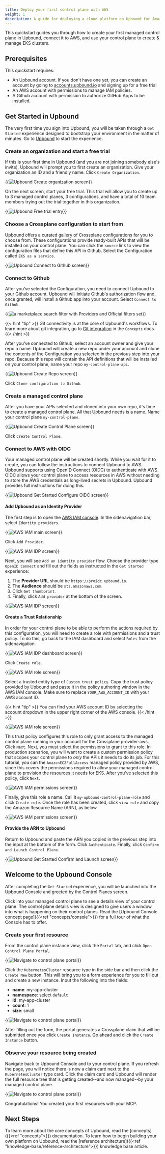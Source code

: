 ```yaml
---
title: Deploy your first control plane with AWS
weight: 1
description: A guide for deploying a cloud platform on Upbound for Amazon EKS
---
```


This quickstart guides you through how to create your first managed control plane in Upbound, connect it to AWS, and use your control plane to create & manage EKS clusters.

## Prerequisites

This quickstart requires:

* An Upbound account. If you don't have one yet, you can create an account by going to [accounts.upbound.io](https://accounts.upbound.io) and signing up for a free trial
* An AWS account with permissions to manage IAM policies.
* A Github account with permission to authorize GitHub Apps to be installed.

## Get Started in Upbound

The very first time you sign into Upbound, you will be taken through a `Get Started` experience designed to bootstrap your environment in the matter of minutes. Go to [Upbound](https://console.upbound.io) to start the experience.

### Create an organization and start a free trial

If this is your first time in Upbound (and you are not joining somebody else's invite), Upbound will prompt you to first create an organization. Give your organization an ID and a friendly name. Click `Create Organization`.

{{<img src="quickstart/images/my-org.png" alt="Upbound Create organization screen" size="medium" quality="100" lightbox="true">}}

On the next screen, start your free trial. This trial will allow you to create up to 3 managed control planes, 3 configurations, and have a total of 10 team members trying out the trial together in this organization.

{{<img src="quickstart/images/free-trial.png" alt="Upbound Free trial entry" size="medium" quality="100" lightbox="true">}}

### Choose a Crossplane configuration to start from

Upbound offers a curated gallery of Crossplane configurations for you to choose from. These configurations provide ready-built APIs that will be installed on your control plane. You can click the `source` link to view the configuration files that define this API in Github. Select the Configuration called `EKS as a service`. 

{{<img src="quickstart/images/get-started-select-eks.png" alt="Upbound Connect to Github screen" quality="100">}}

### Connect to Github

After you've selected the Configuration, you need to connect Upbound to your Github account. Upbound will initiate Github's authorization flow and, once granted, will install a Github app into your account. Select `Connect to Github`.

{{<img src="quickstart/images/get-started-select-gh.png" alt="a marketplace search filter with Providers and Official filters set" quality="100" lightbox="true">}}

{{< hint "tip" >}}
Git connectivity is at the core of Upbound's workflows. To learn more about git integration, go to [Git integration](/concepts/git-integration/) in the `Concepts` docs.
{{< /hint >}}

After you've connected to Github, select an account owner and give your repo a name. Upbound will create a new repo under your account and clone the contents of the Configuration you selected in the previous step into your repo. Because this repo will contain the API definitions that will be installed on your control plane, name your repo `my-control-plane-api`.

{{<img src="quickstart/images/get-started-gh-repo.png" alt="Upbound Create Repo screen" quality="100" lightbox="true">}}

Click `Clone configuration to Github`.

### Create a managed control plane

After you have your APIs selected and cloned into your own repo, it's time to create a managed control plane. All that Upbound needs is a name. Name your control plane `my-control-plane`.

{{<img src="quickstart/images/get-started-name-ctp.png" alt="Upbound Create Control Plane screen" quality="100" lightbox="true">}}

Click `Create Control Plane`.

### Connect to AWS with OIDC

Your managed control plane will be created shortly. While you wait for it to create, you can follow the instructions to connect Upbound to AWS. Upbound supports using OpenID Connect (OIDC) to authenticate with AWS. OIDC allows your control plane to access resources in AWS without needing to store the AWS credentials as long-lived secrets in Upbound. Upbound provides full instructions for doing this.

{{<img src="quickstart/images/get-started-aws-oidc.png" alt="Upbound Get Started Configure OIDC screen" quality="100" lightbox="true">}}

#### Add Upbound as an Identity Provider

The first step is to open the [AWS IAM console]. In the sidenavigation bar, select `Identity providers`.

{{<img src="quickstart/images/get-started-idp.png" alt="AWS IAM main screen" quality="100" lightbox="true">}}

Click `Add Provider`.

{{<img src="quickstart/images/get-started-add-idp.png" alt="AWS IAM IDP screen" quality="100" lightbox="true">}}

Next, you will see `Add an identity provider` flow. Choose the provider type `OpenID Connect` and fill out the fields as instructed in the `Get Started` experience:

1. The **Provider URL** should be `https://proidc.upbound.io`.
2. The **Audience** should be `sts.amazonaws.com`.
3. Click `Get thumbprint`.
4. Finally, click `Add provider` at the bottom of the screen.

{{<img src="quickstart/images/get-started-aws-add-idp-confirm.png" alt="AWS IAM IDP screen" quality="100" lightbox="true" >}}

#### Create a Trust Relationship

In order for your control plane to be able to perform the actions required by this configuration, you will need to create a role with permissions and a trust policy. To do this, go back to the IAM dashboard and select `Roles` from the sidenavigation.

{{<img src="quickstart/images/get-started-idp-add-role.png" alt="AWS IAM IDP dashboard screen" quality="100" lightbox="true" >}}

Click `Create role`.

{{<img src="quickstart/images/get-started-create-role.png" alt="AWS IAM role screen" quality="100" lightbox="true">}}

Select a trusted entity type of `Custom trust policy`. Copy the trust policy provided by Upbound and paste it in the policy authoring window in the AWS IAM console. Make sure to replace `YOUR_AWS_ACCOUNT_ID` with your AWS account ID.

{{< hint "tip" >}}
You can find your AWS account ID by selecting the account dropdown in the upper right corner of the AWS console.
{{< /hint >}}

{{<img src="quickstart/images/get-started-aws-trust-policy.png" alt="AWS IAM role screen" quality="100" lightbox="true">}}

This trust policy configures this role to only grant access to the managed control plane running in your account for the Crossplane provider-aws. Click `Next`. Next, you must select the permissions to grant to this role. In production scenarios, you will want to create a custom permission policy that scopes your control plane to _only_ the APIs it needs to do its job. For this tutorial, you can the `AmazonEC2FullAccess` managed policy provided by AWS, since this covers the permissions required to allow your managed control plane to provision the resources it needs for EKS. After you've selected this policy, click `Next`.

{{<img src="quickstart/images/get-started-aws-permissions.png" alt="AWS IAM permissions screen" quality="100" lightbox="true">}}

Finally, give this role a name. Call it `my-upbound-control-plane-role` and click `Create role`. Once the role has been created, click `view role` and copy the Amazon Resource Name (ARN), as below.

{{<img src="quickstart/images/get-started-aws-copy-arn.png" alt="AWS IAM permissions screen" quality="100" lightbox="true">}}

#### Provide the ARN to Upbound

Return to Upbound and paste the ARN you copied in the previous step into the input at the bottom of the form. Click `Authenticate`. Finally, click `Confirm and Launch Control Plane`.

{{<img src="quickstart/images/get-started-confirm-launch.png" alt="Upbound Get Started Confirm and Launch screen" quality="100" lightbox="true">}}

## Welcome to the Upbound Console

After completing the `Get Started` experience, you will be launched into the Upbound Console and greeted by the Control Planes screen.

Click into your managed control plane to see a details view of your control plane. The control plane details view is designed to give users a window into what is happening on their control planes. Read the [Upbound Console concept page]({{<ref "concepts/console">}}) for a full tour of what the Console has to offer.

### Create your first resource

From the control plane instance view, click the `Portal` tab, and click `Open Control Plane Portal`.

{{<img src="quickstart/images/get-started-portal-link.png" alt="Navigate to control plane portal" quality="100" lightbox="true">}}

Click the `KubernetesCluster` resource type in the side bar and then click the `Create New` button. This will bring you to a form experience for you to fill out and create a new instance. Input the following into the fields:

- **name**: my-app-cluster
- **namespace**: select `default`
- **id**: my-app-cluster
- **count**: 1
- **size**: small

{{<img src="quickstart/images/get-started-k8s-cluster-create.png" alt="Navigate to control plane portal" quality="100" lightbox="true">}}

After filling out the form, the portal generates a Crossplane claim that will be submitted once you click `Create Instance`. Go ahead and click the `Create Instance` button.

### Observe your resource being created

Navigate back to Upbound Console and to your control plane. If you refresh the page, you will notice there is now a claim card next to the `KubernetesCluster` type card. Click the claim card and Upbound will render the full resource tree that is getting created--and now managed--by your managed control plane. 

{{<img src="quickstart/images/get-started-k8s-created.png" alt="Navigate to control plane portal" quality="100" lightbox="true">}}

Congratulations! You created your first resources with your MCP.

## Next Steps

To learn more about the core concepts of Upbound, read the [concepts]({{<ref "concepts">}}) documentation. To learn how to begin building your own platform on Upbound, read the [reference architecture]({{<ref "knowledge-base/reference-architecture">}}) knowledge base article.

<!-- Named Links -->

[accounts.upbound.io]: https://accounts.upbound.io
[cloud.upbound.io]: https://cloud.upbound.io
[AWS IAM console]: https://console.aws.amazon.com/iam
